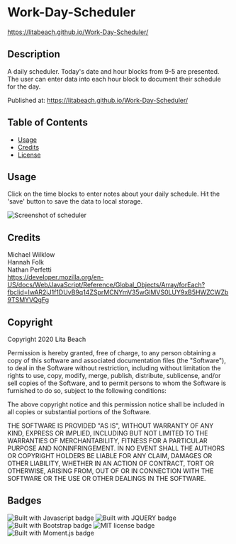 # Work-Day-Scheduler

https://litabeach.github.io/Work-Day-Scheduler/

## Description 

A daily scheduler. Today's date and hour blocks from 9-5 are presented. The user can enter data into each hour block to document their schedule for the day.

Published at: https://litabeach.github.io/Work-Day-Scheduler/

## Table of Contents

* [Usage](#usage)
* [Credits](#credits)
* [License](#license)


## Usage 

Click on the time blocks to enter notes about your daily schedule. Hit the 'save' button to save the data to local storage.

![Screenshot of scheduler](Images/Screenshot.jpg)


## Credits

Michael Wilklow <br>
Hannah Folk <br>
Nathan Perfetti <br>
https://developer.mozilla.org/en-US/docs/Web/JavaScript/Reference/Global_Objects/Array/forEach?fbclid=IwAR2iJ1f1DUvB9q14ZSprMCNYmV35wGlMVS0LUY9xB5HWZCWZb9TSMYVQgFg <br>


## Copyright

Copyright 2020 Lita Beach

Permission is hereby granted, free of charge, to any person obtaining a copy of this software and associated documentation files (the "Software"), to deal in the Software without restriction, including without limitation the rights to use, copy, modify, merge, publish, distribute, sublicense, and/or sell copies of the Software, and to permit persons to whom the Software is furnished to do so, subject to the following conditions:

The above copyright notice and this permission notice shall be included in all copies or substantial portions of the Software.

THE SOFTWARE IS PROVIDED "AS IS", WITHOUT WARRANTY OF ANY KIND, EXPRESS OR IMPLIED, INCLUDING BUT NOT LIMITED TO THE WARRANTIES OF MERCHANTABILITY, FITNESS FOR A PARTICULAR PURPOSE AND NONINFRINGEMENT. IN NO EVENT SHALL THE AUTHORS OR COPYRIGHT HOLDERS BE LIABLE FOR ANY CLAIM, DAMAGES OR OTHER LIABILITY, WHETHER IN AN ACTION OF CONTRACT, TORT OR OTHERWISE, ARISING FROM, OUT OF OR IN CONNECTION WITH THE SOFTWARE OR THE USE OR OTHER DEALINGS IN THE SOFTWARE.

## Badges

![Built with Javascript badge](https://img.shields.io/badge/Built_with-Javascript-green)
![Built with JQUERY badge](https://img.shields.io/badge/Built_with-jQuery-orange)
![Built with Bootstrap badge](https://img.shields.io/badge/Built_with-Bootstrap-red)
![MIT license badge](https://img.shields.io/badge/License-MIT-blue)
![Built with Moment.js badge](https://img.shields.io/badge/Built_with-Moment.js-yellow)